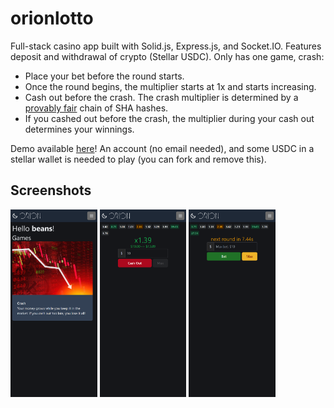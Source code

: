# orionlotto
Full-stack casino app built with Solid.js, Express.js, and Socket.IO. Features deposit and withdrawal of crypto (Stellar USDC). Only has one game, crash:
- Place your bet before the round starts.
- Once the round begins, the multiplier starts at 1x and starts increasing.
- Cash out before the crash. The crash multiplier is determined by a [provably fair](https://orion.ebra.dev/fair) chain of SHA hashes. 
- If you cashed out before the crash, the multiplier during your cash out determines your winnings.

Demo available [here](https://orion.ebra.dev/)! An account (no email needed), and some USDC in a stellar wallet is needed to play (you can fork and remove this).

## Screenshots
<img src="https://raw.githubusercontent.com/beans42/orionlotto/main/demo.png" alt="main page" height="300px"> <img src="https://raw.githubusercontent.com/beans42/orionlotto/main/demo1.png" alt="while betting" height="300px"> <img src="https://raw.githubusercontent.com/beans42/orionlotto/main/demo2.png" alt="between rounds" height="300px">
